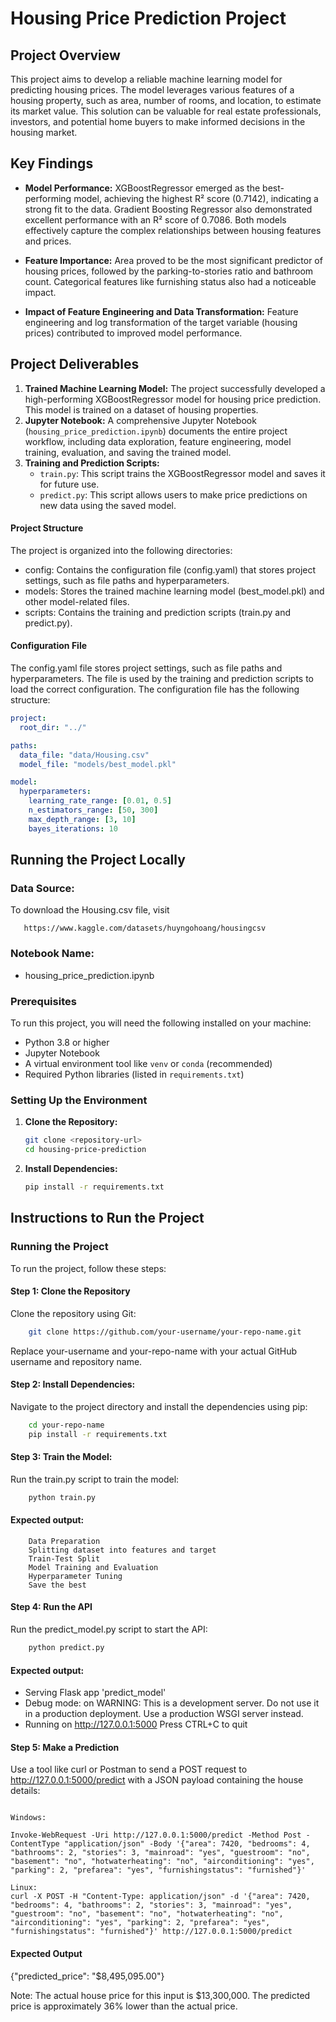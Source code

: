 # Housing Price Prediction Project

## Project Overview

This project aims to develop a reliable machine learning model for predicting housing prices. The model leverages various features of a housing property, such as area, number of rooms, and location, to estimate its market value. This solution can be valuable for real estate professionals, investors, and potential home buyers to make informed decisions in the housing market.

## Key Findings

*   **Model Performance:** XGBoostRegressor emerged as the best-performing model, achieving the highest R² score (0.7142), indicating a strong fit to the data. Gradient Boosting Regressor also demonstrated excellent performance with an R² score of 0.7086. Both models effectively capture the complex relationships between housing features and prices.

*   **Feature Importance:** Area proved to be the most significant predictor of housing prices, followed by the parking-to-stories ratio and bathroom count. Categorical features like furnishing status also had a noticeable impact.

*   **Impact of Feature Engineering and Data Transformation:** Feature engineering and log transformation of the target variable (housing prices) contributed to improved model performance.

## Project Deliverables

1.  **Trained Machine Learning Model:** The project successfully developed a high-performing XGBoostRegressor model for housing price prediction. This model is trained on a dataset of housing properties.
2.  **Jupyter Notebook:** A comprehensive Jupyter Notebook (`housing_price_prediction.ipynb`) documents the entire project workflow, including data exploration, feature engineering, model training, evaluation, and saving the trained model.
3.  **Training and Prediction Scripts:**
    *   `train.py`: This script trains the XGBoostRegressor model and saves it for future use.
    *   `predict.py`: This script allows users to make price predictions on new data using the saved model.

#### Project Structure
The project is organized into the following directories:
* config: Contains the configuration file (config.yaml) that stores project settings, such as file paths and hyperparameters.
* models: Stores the trained machine learning model (best_model.pkl) and other model-related files.
* scripts: Contains the training and prediction scripts (train.py and predict.py).

#### Configuration File
The config.yaml file stores project settings, such as file paths and hyperparameters. The file is used by the training and prediction scripts to load the correct configuration. The configuration file has the following structure:

```YAML
project:
  root_dir: "../"

paths:
  data_file: "data/Housing.csv"
  model_file: "models/best_model.pkl"

model:
  hyperparameters:
    learning_rate_range: [0.01, 0.5]
    n_estimators_range: [50, 300]
    max_depth_range: [3, 10]
    bayes_iterations: 10
```

## Running the Project Locally

### Data Source:
To download the Housing.csv file, visit
```
   https://www.kaggle.com/datasets/huyngohoang/housingcsv
```

### Notebook Name:
* housing_price_prediction.ipynb

### Prerequisites

To run this project, you will need the following installed on your machine:

*   Python 3.8 or higher
*   Jupyter Notebook
*   A virtual environment tool like `venv` or `conda` (recommended)
*   Required Python libraries (listed in `requirements.txt`)

### Setting Up the Environment

1.  **Clone the Repository:**

    ```bash
    git clone <repository-url>
    cd housing-price-prediction
    ```

2.  **Install Dependencies:**

    ```bash
    pip install -r requirements.txt
    ```

## Instructions to Run the Project

### Running the Project

To run the project, follow these steps:
#### Step 1: Clone the Repository

Clone the repository using Git:

```bash
    git clone https://github.com/your-username/your-repo-name.git
```

Replace your-username and your-repo-name with your actual GitHub username and repository name.

#### Step 2: Install Dependencies:

Navigate to the project directory and install the dependencies using pip:

```bash
    cd your-repo-name
    pip install -r requirements.txt
```

#### Step 3: Train the Model:
Run the train.py script to train the model:

```bash
    python train.py
```

#### Expected output:

```
    Data Preparation
    Splitting dataset into features and target
    Train-Test Split
    Model Training and Evaluation
    Hyperparameter Tuning
    Save the best 
```

#### Step 4: Run the API
Run the predict_model.py script to start the API:

```bash
    python predict.py
```

#### Expected output:
* Serving Flask app 'predict_model'
* Debug mode: on
WARNING: This is a development server. Do not use it in a production deployment. Use a production WSGI server instead.
* Running on http://127.0.0.1:5000
Press CTRL+C to quit

#### Step 5: Make a Prediction
Use a tool like curl or Postman to send a POST request to http://127.0.0.1:5000/predict with a JSON payload containing the house details:

```bash: 

Windows:

Invoke-WebRequest -Uri http://127.0.0.1:5000/predict -Method Post -ContentType "application/json" -Body '{"area": 7420, "bedrooms": 4, "bathrooms": 2, "stories": 3, "mainroad": "yes", "guestroom": "no", "basement": "no", "hotwaterheating": "no", "airconditioning": "yes", "parking": 2, "prefarea": "yes", "furnishingstatus": "furnished"}'

Linux:
curl -X POST -H "Content-Type: application/json" -d '{"area": 7420, "bedrooms": 4, "bathrooms": 2, "stories": 3, "mainroad": "yes", "guestroom": "no", "basement": "no", "hotwaterheating": "no", "airconditioning": "yes", "parking": 2, "prefarea": "yes", "furnishingstatus": "furnished"}' http://127.0.0.1:5000/predict

```

#### Expected Output
{"predicted_price": "$8,495,095.00"}

Note: The actual house price for this input is $13,300,000. The predicted price is approximately 36% lower than the actual price.
